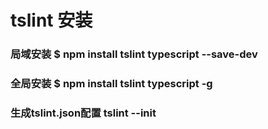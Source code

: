 # tslint 安装


### 局域安装 $ npm install tslint typescript --save-dev

### 全局安装 $ npm install tslint typescript -g

### 生成tslint.json配置 tslint --init
